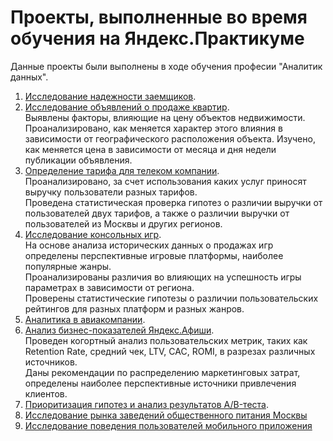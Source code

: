 # Проекты, выполненные во время обучения на Яндекс.Практикуме

 Данные проекты были выполнены в ходе обучения професии "Аналитик данных".  
 1. [Исследование надежности заемщиков](loaners_analysis).   
 2. [Исследование объявлений о продаже квартир](real_estate_spb).   
    Выявлены факторы, влияющие на цену объектов недвижимости. Проанализировано, как меняется характер этого влияния в зависимости от
    географического расположения объекта. Изучено, как меняется цена в зависимости от месяца и дня недели публикации объявления.
 3. [Определение тарифа для телеком компании](telecom).   
    Проанализировано, за счет использования каких услуг приносят выручку пользователи разных тарифов.  
    Проведена статистическая проверка гипотез о различии выручки от пользователей двух тарифов, а также о различии выручки от пользователей из Москвы и других регионов.
 4. [Исследование консольных игр](console_games).   
    На основе анализа исторических данных о продажах игр определены перспективные игровые платформы, наиболее популярные жанры.  
    Проанализированы различия во влияющих на успешность игры параметрах в зависимости от региона.  
    Проверены статистические гипотезы о различии пользовательских рейтингов для разных платформ и разных жанров.
 5. [Аналитика в авиакомпании](aviacompany). 
 6. [Анализ бизнес-показателей Яндекс.Афиши](business_metrics).   
    Проведен когортный анализ пользовательских метрик, таких как Retention Rate, средний чек, LTV, CAC, ROMI, в разрезах различных источников.  
    Даны рекомендации по распределению маркетинговых затрат, определены наиболее перспективные источники привлечения клиентов.
 7. [Приоритизация гипотез и анализ результатов A/B-теста](ab_test).  
 8. [Исследование рынка заведений общественного питания Москвы](catering_market)
 9. [Исследование поведения пользователей мобильного приложения](user_behaviour_analysis)
